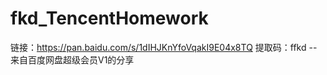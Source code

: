 # fkd_TencentHomework
链接：https://pan.baidu.com/s/1dIHJKnYfoVqakI9E04x8TQ 
提取码：ffkd 
--来自百度网盘超级会员V1的分享
